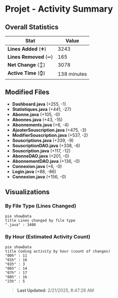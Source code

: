 # Projet - Activity Summary 

## Overall Statistics

| Stat                   | Value                                                             |
| ---------------------- | ----------------------------------------------------------------- |
| **Lines Added** (➕)   | 3243                                          |
| **Lines Removed** (➖) | 165                                        |
| **Net Change** (↕)    | 3078                |
| **Active Time** (⌚)   | 138 minutes |


## Modified Files
- **Dashboard.java** (+255, -1)
- **Statistiques.java** (+441, -27)
- **Abonne.java** (+105, -0)
- **Abonnes.java** (+43, -15)
- **Abonnements.java** (+6, -4)
- **AjouterSouscription.java** (+475, -3)
- **ModifierSouscription.java** (+537, -2)
- **Souscriptions.java** (+339, -9)
- **SouscriptionDAO.java** (+338, -6)
- **Souscription.java** (+117, -12)
- **AbonneDAO.java** (+201, -0)
- **AbonnementDAO.java** (+136, -0)
- **Connexion.java** (+6, -0)
- **Login.java** (+88, -86)
- **Connexion.java** (+156, -0)

## Visualizations

### By File Type (Lines Changed)

```mermaid
pie showData
title Lines changed by file type
".java" : 3408
```

### By Hour (Estimated Activity Count)

```mermaid
pie showData
title Coding activity by hour (count of changes)
"00h" : 11
"01h" : 16
"02h" : 3
"06h" : 14
"07h" : 17
"08h" : 16
"23h" : 5
```


> **Last Updated:** 2/21/2025, 8:47:28 AM